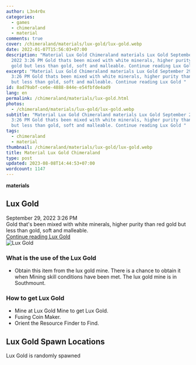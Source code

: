 ```yaml
---
author: L3n4r0x
categories:
  - games
  - chimeraland
  - material
comments: true
cover: /chimeraland/materials/lux-gold/lux-gold.webp
date: 2022-01-07T15:56:03+07:00
description: "Material Lux Gold Chimeraland materials Lux Gold September 29,
  2022 3:26 PM Gold thats been mixed with white minerals, higher purity than red
  gold but less than gold, soft and malleable. Continue reading Lux Gold "
excerpt: "Material Lux Gold Chimeraland materials Lux Gold September 29, 2022
  3:26 PM Gold thats been mixed with white minerals, higher purity than red gold
  but less than gold, soft and malleable. Continue reading Lux Gold "
id: 8ad79abf-ce6e-4888-844e-e54fbfde4ad9
lang: en
permalink: /chimeraland/materials/lux-gold.html
photos:
  - /chimeraland/materials/lux-gold/lux-gold.webp
subtitle: "Material Lux Gold Chimeraland materials Lux Gold September 29, 2022
  3:26 PM Gold thats been mixed with white minerals, higher purity than red gold
  but less than gold, soft and malleable. Continue reading Lux Gold "
tags:
  - chimeraland
  - material
thumbnail: /chimeraland/materials/lux-gold/lux-gold.webp
title: Material Lux Gold Chimeraland
type: post
updated: 2023-08-08T14:44:53+07:00
wordcount: 1147
---
```


<link
  rel="stylesheet"
  href="https://rawcdn.githack.com/dimaslanjaka/Web-Manajemen/870a349/css/bootstrap-5-3-0-alpha3-wrapper.css"
/>
<section id="bootstrap-wrapper">
  <div data-bs-theme="dark">
    <div
      class="row g-0 border rounded overflow-hidden flex-md-row mb-4 shadow-sm position-relative bg-dark text-light"
    >
      <div class="col p-4 d-flex flex-column position-static">
        <strong class="d-inline-block mb-2 text-success">materials</strong>
        <h2 class="mb-0">Lux Gold</h2>
        <div class="mb-1 text-muted">September 29, 2022 3:26 PM</div>
        <div class="mb-2 border p-1">
          Gold that&#x27;s been mixed with white minerals, higher purity than
          red gold but less than gold, soft and malleable.
        </div>
        <a
          href="/chimeraland/materials/lux-gold.html"
          class="stretched-link d-none text-primary"
          >Continue reading Lux Gold</a
        >
      </div>
      <div class="col-auto d-none d-md-block d-lg-block">
        <img
          src="https://www.webmanajemen.com/chimeraland/materials/lux-gold/lux-gold.webp"
          alt="Lux Gold"
        />
      </div>
    </div>
    <div class="row">
      <div class="col-lg-6 col-12 mb-2">
        <div class="card">
          <div class="card-body">
            <h3 class="card-title">What is the use of the Lux Gold</h3>
            <div class="card-text">
              <ul>
                <li>
                  Obtain this item from the lux gold mine. There is a chance to
                  obtain it when Mining skill conditions have been met. The lux
                  gold mine is in Southmount.
                </li>
              </ul>
            </div>
          </div>
        </div>
      </div>
      <div class="col-lg-6 col-12 mb-2">
        <div class="card">
          <div class="card-body">
            <h3 class="card-title">How to get Lux Gold</h3>
            <div class="card-text">
              <ul>
                <li>Mine at Lux Gold Mine to get Lux Gold.</li>
                <li>Fusing Coin Maker.</li>
                <li>Orient the Resource Finder to Find.</li>
              </ul>
            </div>
          </div>
        </div>
      </div>
      <div class="col-12 mb-2">
        <h2>Lux Gold Spawn Locations</h2>
        <p>Lux Gold is randomly spawned</p>
      </div>
    </div>
  </div>
</section>